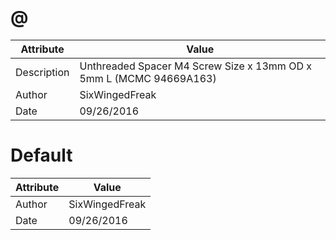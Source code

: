# @
| Attribute | Value |
| ---  | ---     |
| Description | Unthreaded Spacer M4 Screw Size x 13mm OD x  5mm L (MCMC 94669A163) |
| Author | SixWingedFreak |
| Date | 09/26/2016 |
# Default
| Attribute | Value |
| ---  | ---     |
| Author | SixWingedFreak |
| Date | 09/26/2016 |
